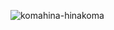   ![komahina-hinakoma](https://github.com/user-attachments/assets/7e1a2371-5fdb-453b-a430-a409fac21f39)

